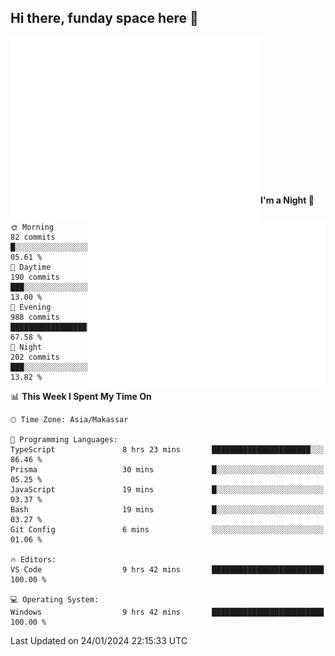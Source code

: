 ## Hi there, funday space here 🚀

<img align="left" width="400" alt="🌞" src="https://raw.githubusercontent.com/fhasnur/fhasnur/master/general.svg?token=ATQS65TR7ETTG5RLJUDIDBLBN34HE">
<img align="right" width="380" alt="🌞" src="https://raw.githubusercontent.com/fhasnur/fhasnur/master/statistics.svg?token=ATQS65TR7ETTG5RLJUDIDBLBN34HE">

<br><br><br><br><br><br><br><br><br><br><br><br><br><br>

<!--START_SECTION:waka-->
**I'm a Night 🦉** 

```text
🌞 Morning                82 commits          █░░░░░░░░░░░░░░░░░░░░░░░░   05.61 % 
🌆 Daytime                190 commits         ███░░░░░░░░░░░░░░░░░░░░░░   13.00 % 
🌃 Evening                988 commits         █████████████████░░░░░░░░   67.58 % 
🌙 Night                  202 commits         ███░░░░░░░░░░░░░░░░░░░░░░   13.82 % 
```


📊 **This Week I Spent My Time On** 

```text
🕑︎ Time Zone: Asia/Makassar

💬 Programming Languages: 
TypeScript               8 hrs 23 mins       ██████████████████████░░░   86.46 % 
Prisma                   30 mins             █░░░░░░░░░░░░░░░░░░░░░░░░   05.25 % 
JavaScript               19 mins             █░░░░░░░░░░░░░░░░░░░░░░░░   03.37 % 
Bash                     19 mins             █░░░░░░░░░░░░░░░░░░░░░░░░   03.27 % 
Git Config               6 mins              ░░░░░░░░░░░░░░░░░░░░░░░░░   01.06 % 

🔥 Editors: 
VS Code                  9 hrs 42 mins       █████████████████████████   100.00 % 

💻 Operating System: 
Windows                  9 hrs 42 mins       █████████████████████████   100.00 % 
```


 Last Updated on 24/01/2024 22:15:33 UTC
<!--END_SECTION:waka-->
